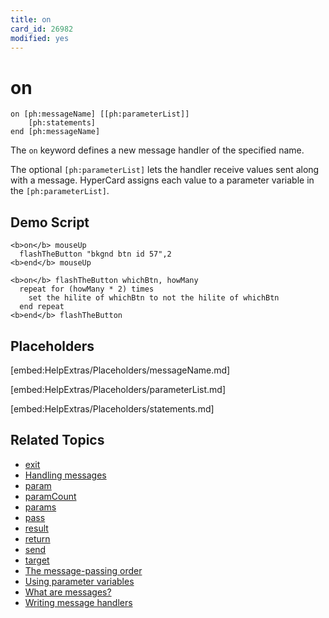 ```yaml
---
title: on
card_id: 26982
modified: yes
---
```


# on

```
on [ph:messageName] [[ph:parameterList]]
    [ph:statements]
end [ph:messageName]
```

The `on` keyword defines a new message handler of the specified name.

The optional `[ph:parameterList]` lets the handler receive values sent along with a message. HyperCard assigns each value to a parameter variable in the `[ph:parameterList]`.

## Demo Script

```
<b>on</b> mouseUp
  flashTheButton "bkgnd btn id 57",2
<b>end</b> mouseUp

<b>on</b> flashTheButton whichBtn, howMany
  repeat for (howMany * 2) times
    set the hilite of whichBtn to not the hilite of whichBtn
  end repeat
<b>end</b> flashTheButton
```

## Placeholders

[embed:HelpExtras/Placeholders/messageName.md]

[embed:HelpExtras/Placeholders/parameterList.md]

[embed:HelpExtras/Placeholders/statements.md]

## Related Topics

* [exit](/HyperTalkReference/keywords/exit)
* [Handling messages](/HyperTalkReference/hypertalkbasics/Handling-messages)
* [param](/HyperTalkReference/functions/param)
* [paramCount](/HyperTalkReference/functions/paramCount)
* [params](/HyperTalkReference/functions/params)
* [pass](/HyperTalkReference/keywords/pass)
* [result](/HyperTalkReference/functions/result)
* [return](/HyperTalkReference/keywords/return)
* [send](/HyperTalkReference/keywords/send)
* [target](/HyperTalkReference/functions/target)
* [The message-passing order](/HyperTalkReference/hypertalkbasics/The-message-passing-order)
* [Using parameter variables](/HyperTalkReference/hypertalkbasics/Using-parameter-variables)
* [What are messages?](/HyperTalkReference/hypertalkbasics/What-are-messages)
* [Writing message handlers](/HyperTalkReference/hypertalkbasics/Writing-message-handlers)
